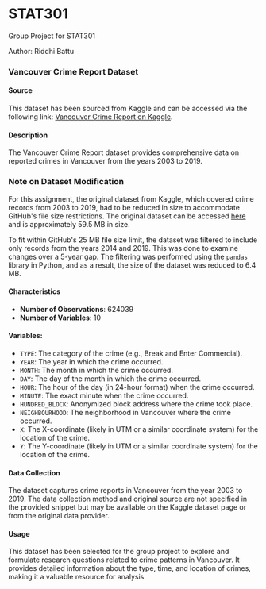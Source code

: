 # STAT301
Group Project for STAT301

Author: Riddhi Battu
### **Vancouver Crime Report Dataset**

#### **Source**
This dataset has been sourced from Kaggle and can be accessed via the following link: 
[Vancouver Crime Report on Kaggle](https://www.kaggle.com/datasets/agilesifaka/vancouver-crime-report/data).

#### **Description**
The Vancouver Crime Report dataset provides comprehensive data on reported crimes in Vancouver from the years 2003 to 2019.

### **Note on Dataset Modification**

For this assignment, the original dataset from Kaggle, which covered crime records from 2003 to 2019, had to be reduced in size to accommodate GitHub's file size restrictions. The original dataset can be accessed [here](https://www.kaggle.com/datasets/agilesifaka/vancouver-crime-report/code) and is approximately 59.5 MB in size.

To fit within GitHub's 25 MB file size limit, the dataset was filtered to include only records from the years 2014 and 2019. This was done to examine changes over a 5-year gap. The filtering was performed using the `pandas` library in Python, and as a result, the size of the dataset was reduced to 6.4 MB.

#### **Characteristics**
- **Number of Observations**: 624039
- **Number of Variables**: 10

#### **Variables**:
  - `TYPE`: The category of the crime (e.g., Break and Enter Commercial).
  - `YEAR`: The year in which the crime occurred.
  - `MONTH`: The month in which the crime occurred.
  - `DAY`: The day of the month in which the crime occurred.
  - `HOUR`: The hour of the day (in 24-hour format) when the crime occurred.
  - `MINUTE`: The exact minute when the crime occurred.
  - `HUNDRED_BLOCK`: Anonymized block address where the crime took place.
  - `NEIGHBOURHOOD`: The neighborhood in Vancouver where the crime occurred.
  - `X`: The X-coordinate (likely in UTM or a similar coordinate system) for the location of the crime.
  - `Y`: The Y-coordinate (likely in UTM or a similar coordinate system) for the location of the crime.

#### **Data Collection**
The dataset captures crime reports in Vancouver from the year 2003 to 2019. The data collection method and original source are not specified in the provided snippet but may be available on the Kaggle dataset page or from the original data provider.

#### **Usage**
This dataset has been selected for the group project to explore and formulate research questions related to crime patterns in Vancouver. It provides detailed information about the type, time, and location of crimes, making it a valuable resource for analysis.
